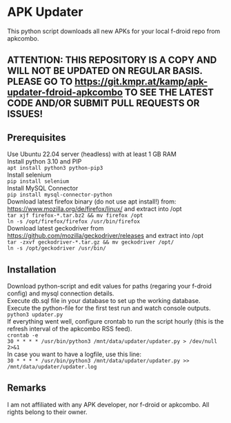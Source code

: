 # APK Updater

This python script downloads all new APKs for your local f-droid repo from apkcombo.
## ATTENTION: THIS REPOSITORY IS A COPY AND WILL NOT BE UPDATED ON REGULAR BASIS. PLEASE GO TO https://git.kmpr.at/kamp/apk-updater-fdroid-apkcombo TO SEE THE LATEST CODE AND/OR SUBMIT PULL REQUESTS OR ISSUES!

## Prerequisites

Use Ubuntu 22.04 server (headless) with at least 1 GB RAM   
Install python 3.10 and PIP   
`apt install python3 python-pip3`   
Install selenium   
`pip install selenium`   
Install MySQL Connector   
`pip install mysql-connector-python`   
Download latest firefox binary (do not use apt install!) from: https://www.mozilla.org/de/firefox/linux/ and extract into /opt   
`tar xjf firefox-*.tar.bz2 && mv firefox /opt`   
`ln -s /opt/firefox/firefox /usr/bin/firefox`   
Download latest geckodriver from https://github.com/mozilla/geckodriver/releases and extract into /opt   
`tar -zxvf geckodriver-*.tar.gz && mv geckodriver /opt/`   
`ln -s /opt/geckodriver /usr/bin/`    

## Installation

Download python-script and edit values for paths (regaring your f-droid config) and mysql connection details.   
Execute db.sql file in your database to set up the working database.   
Execute the python-file for the first test run and watch console outputs.   
`python3 updater.py`   
If everything went well, configure crontab to run the script hourly (this is the refresh interval of the apkcombo RSS feed).   
`crontab -e`   
`30 * * * * /usr/bin/python3 /mnt/data/updater/updater.py > /dev/null 2>&1`   
In case you want to have a logfile, use this line:   
`30 * * * * /usr/bin/python3 /mnt/data/updater/updater.py >> /mnt/data/updater/updater.log`   

## Remarks
I am not affiliated with any APK developer, nor f-droid or apkcombo. All rights belong to their owner.
